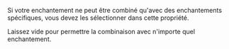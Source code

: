 Si votre enchantement ne peut être combiné qu'avec des enchantements spécifiques,
vous devez les sélectionner dans cette propriété.

Laissez vide pour permettre la combinaison avec n'importe quel enchantement.
